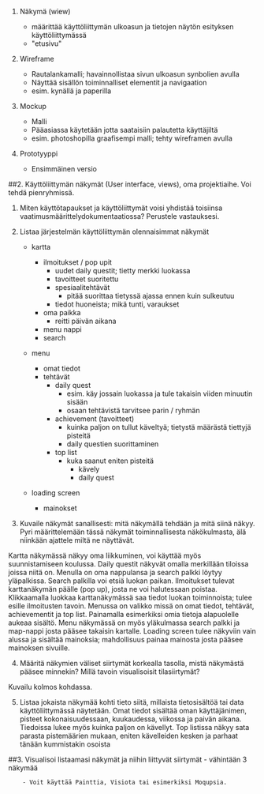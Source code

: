 1. Näkymä (wiew)
	- määrittää käyttöliittymän ulkoasun ja tietojen näytön esityksen käyttöliittymässä
	- "etusivu"
	
2. Wireframe 
	- Rautalankamalli; havainnollistaa sivun ulkoasun synbolien avulla
	- Näyttää sisällön toiminnalliset elementit ja navigaation
	- esim. kynällä ja paperilla

3. Mockup
	- Malli 
	- Pääasiassa käytetään jotta saataisiin palautetta käyttäjiltä
	- esim. photoshopilla graafisempi malli; tehty wireframen avulla

4. Prototyyppi
	- Ensimmäinen versio


##2. Käyttöliittymän näkymät (User interface, views), oma projektiaihe. Voi tehdä pienryhmissä.

 1. Miten käyttötapaukset ja käyttöliittymät voisi yhdistää toisiinsa vaatimusmäärittelydokumentaatiossa? Perustele 		vastauksesi.
 	
 
2. Listaa järjestelmän käyttöliittymän olennaisimmat näkymät
 	- kartta
		- ilmoitukset / pop upit
			- uudet daily questit; tietty merkki luokassa
			- tavoitteet suoritettu
			- spesiaalitehtävät 
				- pitää suorittaa tietyssä ajassa ennen kuin sulkeutuu
			- tiedot huoneista; mikä tunti, varaukset
		- oma paikka
			- reitti päivän aikana
		- menu nappi
		- search
		
  	- menu
		- omat tiedot 
    	- tehtävät
    		- daily quest 
    			- esim. käy jossain luokassa ja tule takaisin viiden minuutin sisään
    			- osaan tehtävistä tarvitsee parin / ryhmän
    		- achievement (tavoitteet)
    			- kuinka paljon on tullut käveltyä; tietystä määrästä tiettyjä pisteitä
    			- daily questien suorittaminen
    		- top list
    			- kuka saanut eniten pisteitä 
    				- kävely
    				- daily quest
  
  		
  	- loading screen
  		- mainokset
  	
  

3. Kuvaile näkymät sanallisesti: mitä näkymällä tehdään ja mitä siinä näkyy. Pyri määrittelemään tässä näkymät toiminnallisesta näkökulmasta, älä niinkään ajattele miltä ne näyttävät.

Kartta näkymässä näkyy oma liikkuminen, voi käyttää myös suunnistamiseen koulussa. Daily questit näkyvät omalla merkillään tiloissa joissa niitä on. Menulla on oma nappulansa ja search palkki löytyy yläpalkissa. Search palkilla voi etsiä luokan paikan.
Ilmoitukset tulevat karttanäkymän päälle (pop up), josta ne voi halutessaan poistaa. Klikkaamalla luokkaa karttanäkymässä saa tiedot luokan toiminnoista; tulee esille ilmoitusten tavoin.
Menussa on valikko missä on omat tiedot, tehtävät, achievementit ja top list. Painamalla esimerkiksi omia tietoja alapuolelle aukeaa sisältö. Menu näkymässä on myös yläkulmassa search palkki ja map-nappi josta pääsee takaisin kartalle.
Loading screen tulee näkyviin vain alussa ja sisältää mainoksia; mahdollisuus painaa mainosta josta pääsee mainoksen sivuille.

 
4. Määritä näkymien väliset siirtymät korkealla tasolla, mistä näkymästä pääsee minnekin? Millä tavoin visualisoisit tilasiirtymät?

Kuvailu kolmos kohdassa.
 
5. Listaa jokaista näkymää kohti tieto siitä, millaista tietosisältöä tai data käyttöliittymässä näytetään.
	Omat tiedot sisältää oman käyttäjänimen, pisteet kokonaisuudessaan, kuukaudessa, viikossa ja paivän aikana. Tiedoissa 	lukee myös kuinka paljon on kävellyt. Top listissa näkyy sata parasta pistemäärien mukaan, eniten kävelleiden kesken ja 		parhaat tänään kummistakin osoista

##3. Visualisoi listaamasi näkymät ja niihin liittyvät siirtymät
	- vähintään 3 näkymää
		
    	- Voit käyttää Painttia, Visiota tai esimerkiksi Moqupsia.
